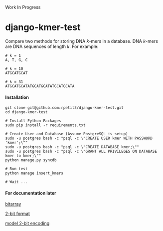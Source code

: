 Work In Progress

# django-kmer-test
Compare two methods for storing DNA *k*-mers in a database. DNA *k*-mers are DNA sequences of length *k*. For example:

    # k = 1
    A, T, G, C
    
    # k = 10
    ATGCATGCAT
    
    # k = 31
    ATGCATGCATATGCATGCATATGCATGCATA

#### Installation 

    git clone git@github.com:rpetit3/django-kmer-test.git
    cd django-kmer-test
    
    # Install Python Packages
    sudo pip install -r requirements.txt
    
    # Create User and Database (Assume PostgreSQL is setup)
    sudo -u postgres bash -c "psql -c \"CREATE USER kmer WITH PASSWORD 'kmer';\""
    sudo -u postgres bash -c "psql -c \"CREATE DATABASE kmer;\""
    sudo -u postgres bash -c "psql -c \"GRANT ALL PRIVILEGES ON DATABASE kmer to kmer;\""
    python manage.py syncdb
    
    # Run test
    python manage insert_kmers
    
    # Wait ...

#### For documentation later
[bitarray](https://pypi.python.org/pypi/bitarray)

[2-bit format](http://jcomeau.freeshell.org/www/genome/2bitformat.html)

[model 2-bit encoding](https://djangosnippets.org/snippets/1597/)
